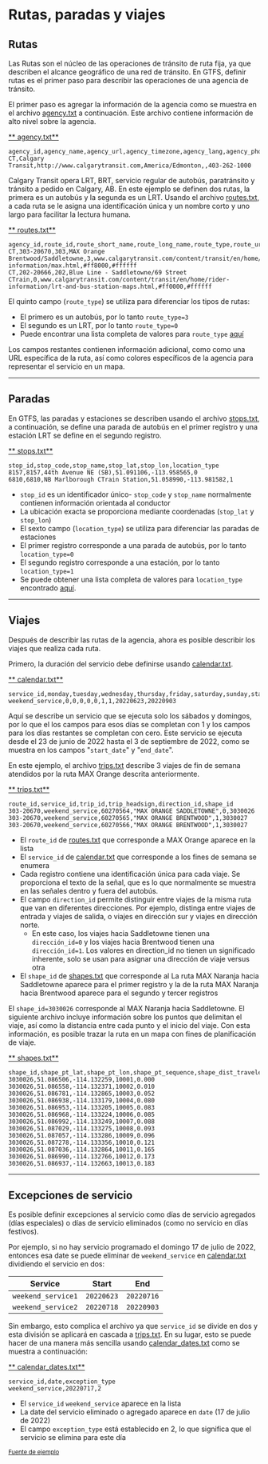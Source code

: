# Rutas, paradas y viajes

## Rutas 
 
 Las Rutas son el núcleo de las operaciones de tránsito de ruta fija, ya que describen el alcance geográfico de una red de tránsito. En GTFS, definir rutas es el primer paso para describir las operaciones de una agencia de tránsito. 
 
 El primer paso es agregar la información de la agencia como se muestra en el archivo [agency.txt](../../reference/#agencytxt) a continuación. Este archivo contiene información de alto nivel sobre la agencia. 
 
 [** agency.txt**](../../reference/#agencytxt) 
 
```
agency_id,agency_name,agency_url,agency_timezone,agency_lang,agency_phone
CT,Calgary Transit,http://www.calgarytransit.com,America/Edmonton,,403-262-1000
```
 
 Calgary Transit opera LRT, BRT, servicio regular de autobús, paratránsito y tránsito a pedido en Calgary, AB. En este ejemplo se definen dos rutas, la primera es un autobús y la segunda es un LRT. Usando el archivo [routes.txt](../../reference/#routestxt), a cada ruta se le asigna una identificación única y un nombre corto y uno largo para facilitar la lectura humana. 
 
 [** routes.txt**](../../reference/#routestxt) 
 
```
agency_id,route_id,route_short_name,route_long_name,route_type,route_url,route_color,route_text_color
CT,303-20670,303,MAX Orange Brentwood/Saddletowne,3,www.calgarytransit.com/content/transit/en/home/rider-information/max.html,#ff8000,#ffffff
CT,202-20666,202,Blue Line - Saddletowne/69 Street CTrain,0,www.calgarytransit.com/content/transit/en/home/rider-information/lrt-and-bus-station-maps.html,#ff0000,#ffffff
```
 
 El quinto campo (`route_type`) se utiliza para diferenciar los tipos de rutas: 
 
 - El primero es un autobús, por lo tanto `route_type=3` 
 - El segundo es un LRT, por lo tanto `route_type=0` 
 - Puede encontrar una lista completa de valores para `route_type` [aquí](../../reference/#routestxt) 
 
 Los campos restantes contienen información adicional, como como una URL específica de la ruta, así como colores específicos de la agencia para representar el servicio en un mapa. 
 
<hr> 
 
## Paradas 
 
 En GTFS, las paradas y estaciones se describen usando el archivo [stops.txt](../../reference/#stopstxt), a continuación, se define una parada de autobús en el primer registro y una estación LRT se define en el segundo registro. 
 
 [** stops.txt**](../../reference/#stopstxt) 
 
```
stop_id,stop_code,stop_name,stop_lat,stop_lon,location_type
8157,8157,44th Avenue NE (SB),51.091106,-113.958565,0
6810,6810,NB Marlborough CTrain Station,51.058990,-113.981582,1
```
 
 - `stop_id` es un identificador único- `stop_code` y `stop_name` normalmente contienen información orientada al conductor
 - La ubicación exacta se proporciona mediante coordenadas (`stop_lat` y `stop_lon`) 
 - El sexto campo (`location_type`) se utiliza para diferenciar las paradas de estaciones
 - El primer registro corresponde a una parada de autobús, por lo tanto `location_type=0` 
 - El segundo registro corresponde a una estación, por lo tanto `location_type=1` 
 - Se puede obtener una lista completa de valores para `location_type ` encontrado [aquí](../../reference/#stopstxt). 
 
<hr> 
 
## Viajes 
 
 Después de describir las rutas de la agencia, ahora es posible describir los viajes que realiza cada ruta. 
 
 Primero, la duración del servicio debe definirse usando [calendar.txt](../../reference/#calendartxt). 
 
 [** calendar.txt**](../../reference/#calendartxt) 
 
```
service_id,monday,tuesday,wednesday,thursday,friday,saturday,sunday,start_date,end_date
weekend_service,0,0,0,0,0,1,1,20220623,20220903
```
 
 Aquí se describe un servicio que se ejecuta solo los sábados y domingos, por lo que el los campos para esos días se completan con 1 y los campos para los días restantes se completan con cero. Este servicio se ejecuta desde el 23 de junio de 2022 hasta el 3 de septiembre de 2022, como se muestra en los campos "`start_date`" y "`end_date`". 
 
 En este ejemplo, el archivo [trips.txt](../../reference/#tripstxt) describe 3 viajes de fin de semana atendidos por la ruta MAX Orange descrita anteriormente. 
 
 [** trips.txt**](../../reference/#tripstxt) 
 
```
route_id,service_id,trip_id,trip_headsign,direction_id,shape_id
303-20670,weekend_service,60270564,"MAX ORANGE SADDLETOWNE",0,3030026
303-20670,weekend_service,60270565,"MAX ORANGE BRENTWOOD",1,3030027
303-20670,weekend_service,60270566,"MAX ORANGE BRENTWOOD",1,3030027
```
 
- El `route_id` de [routes.txt](../../reference/#routestxt) que corresponde a MAX Orange aparece en la lista
- El `service_id` de [calendar.txt](../../reference/#calendartxt) que corresponde a los fines de semana se enumera
- Cada registro contiene una identificación única para cada viaje. 
 Se proporciona el texto de la señal, que es lo que normalmente se muestra en las señales dentro y fuera del autobús. 
- El campo `direction_id` permite distinguir entre viajes de la misma ruta que van en diferentes direcciones. Por ejemplo, distinga entre viajes de entrada y viajes de salida, o viajes en dirección sur y viajes en dirección norte. 
    - En este caso, los viajes hacia Saddletowne tienen una `dirección_id=0` y los viajes hacia Brentwood tienen una `dirección_id=1`. Los valores en direction_id no tienen un significado inherente, solo se usan para asignar una dirección de viaje versus otra
- El `shape_id` de [shapes.txt](../../reference/#shapestxt) que corresponde al La ruta MAX Naranja hacia Saddletowne aparece para el primer registro y la de la ruta MAX Naranja hacia Brentwood aparece para el segundo y tercer registros 
 
 
El `shape_id=3030026` corresponde al MAX Naranja hacia Saddletowne. El siguiente archivo incluye información sobre los puntos que delimitan el viaje, así como la distancia entre cada punto y el inicio del viaje. Con esta información, es posible trazar la ruta en un mapa con fines de planificación de viaje. 
 
 [** shapes.txt**](../../reference/#shapestxt) 
 
```
shape_id,shape_pt_lat,shape_pt_lon,shape_pt_sequence,shape_dist_traveled
3030026,51.086506,-114.132259,10001,0.000
3030026,51.086558,-114.132371,10002,0.010
3030026,51.086781,-114.132865,10003,0.052
3030026,51.086938,-114.133179,10004,0.080
3030026,51.086953,-114.133205,10005,0.083
3030026,51.086968,-114.133224,10006,0.085
3030026,51.086992,-114.133249,10007,0.088
3030026,51.087029,-114.133275,10008,0.093
3030026,51.087057,-114.133286,10009,0.096
3030026,51.087278,-114.133356,10010,0.121
3030026,51.087036,-114.132864,10011,0.165
3030026,51.086990,-114.132766,10012,0.173
3030026,51.086937,-114.132663,10013,0.183
```
 
<hr> 
 
## Excepciones de servicio 
 
 Es posible definir excepciones al servicio como días de servicio agregados (días especiales) o días de servicio eliminados (como no servicio en días festivos). 
 
 Por ejemplo, si no hay servicio programado el domingo 17 de julio de 2022, entonces esa date se puede eliminar de `weekend_service` en [calendar.txt](../../reference/#calendartxt) dividiendo el servicio en dos: 
 
| Service | Start | End |
| ----- | ----- | ----- |
| `weekend_service1` | `20220623` | `20220716` |
| `weekend_service2` | `20220718` | `20220903` |
 
 Sin embargo, esto complica el archivo ya que `service_id` se divide en dos y esta división se aplicará en cascada a [trips.txt](../../reference/#tripstxt). En su lugar, esto se puede hacer de una manera más sencilla usando [calendar_dates.txt](../../reference/#calendar_datestxt) como se muestra a continuación: 
 
 [** calendar_dates.txt**](../../reference/#calendar_datestxt) 
 
```
service_id,date,exception_type
weekend_service,20220717,2
```
 
 - El `service_id` `weekend_service` aparece en la lista
 - La date del servicio eliminado o agregado aparece en `date` (17 de julio de 2022) 
 - El campo `exception_type` está establecido en 2, lo que significa que el servicio se elimina para este día 
 
 <sup>[Fuente de ejemplo](https://data.calgary.ca/download/npk7-z3bj/application%2Fzip)</sup>
